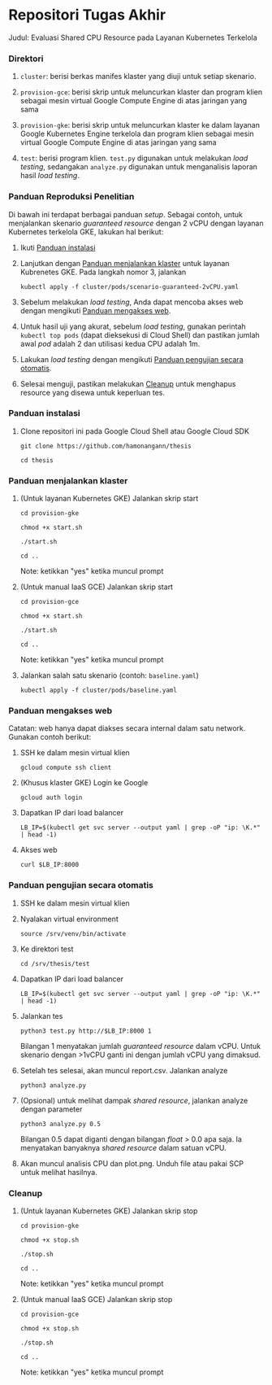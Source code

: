 # Repositori Tugas Akhir

Judul: Evaluasi Shared CPU Resource pada Layanan Kubernetes Terkelola

### Direktori

1.  `cluster`: berisi berkas manifes klaster yang diuji untuk setiap skenario.

2.  `provision-gce`: berisi skrip untuk meluncurkan klaster dan program klien sebagai mesin virtual Google Compute Engine di atas jaringan yang sama

3.  `provision-gke`: berisi skrip untuk meluncurkan klaster ke dalam layanan Google Kubernetes Engine terkelola dan program klien sebagai mesin virtual Google Compute Engine di atas jaringan yang sama

4.  `test`: berisi program klien. `test.py` digunakan untuk melakukan _load testing_, sedangakan `analyze.py` digunakan untuk menganalisis laporan hasil _load testing_.


### Panduan Reproduksi Penelitian

Di bawah ini terdapat berbagai panduan _setup_. Sebagai contoh, untuk menjalankan skenario _guaranteed resource_ dengan 2 vCPU dengan layanan Kubernetes terkelola GKE, lakukan hal berikut:

1.  Ikuti [Panduan instalasi](#panduan-instalasi)

2.  Lanjutkan dengan [Panduan menjalankan klaster](#panduan-menjalankan-klaster) untuk layanan Kubrenetes GKE. Pada langkah nomor 3, jalankan

    `kubectl apply -f cluster/pods/scenario-guaranteed-2vCPU.yaml`

3.  Sebelum melakukan _load testing_, Anda dapat mencoba akses web dengan mengikuti [Panduan mengakses web](#panduan-mengakses-web).

4.  Untuk hasil uji yang akurat, sebelum _load testing_, gunakan perintah `kubectl top pods` (dapat dieksekusi di Cloud Shell) dan pastikan jumlah awal _pod_ adalah 2 dan utilisasi kedua CPU adalah 1m.

5.  Lakukan _load testing_ dengan mengikuti [Panduan pengujian secara otomatis](#panduan-pengujian-secara-otomatis).

6.  Selesai menguji, pastikan melakukan [Cleanup](#cleanup) untuk menghapus resource yang disewa untuk keperluan tes.


### Panduan instalasi

1.  Clone repositori ini pada Google Cloud Shell atau Google Cloud SDK

    `git clone https://github.com/hamonangann/thesis`

    `cd thesis`


### Panduan menjalankan klaster

1.  (Untuk layanan Kubernetes GKE) Jalankan skrip start

    `cd provision-gke`

    `chmod +x start.sh`

    `./start.sh`

    `cd ..`

    Note: ketikkan "yes" ketika muncul prompt

2.  (Untuk manual IaaS GCE) Jalankan skrip start

    `cd provision-gce`
    
    `chmod +x start.sh`

    `./start.sh`

    `cd ..`
    
    Note: ketikkan "yes" ketika muncul prompt

3.  Jalankan salah satu skenario (contoh: `baseline.yaml`)

    `kubectl apply -f cluster/pods/baseline.yaml`


### Panduan mengakses web

Catatan: web hanya dapat diakses secara internal dalam satu network. Gunakan contoh berikut:

1.  SSH ke dalam mesin virtual klien

    `gcloud compute ssh client`

2.  (Khusus klaster GKE) Login ke Google

    `gcloud auth login`

3.  Dapatkan IP dari load balancer

    `LB_IP=$(kubectl get svc server --output yaml | grep -oP "ip: \K.*" | head -1)`

4.  Akses web

    `curl $LB_IP:8000`


### Panduan pengujian secara otomatis

1.  SSH ke dalam mesin virtual klien

2.  Nyalakan virtual environment

    `source /srv/venv/bin/activate`
    
3.  Ke direktori test

    `cd /srv/thesis/test`

4.  Dapatkan IP dari load balancer

    `LB_IP=$(kubectl get svc server --output yaml | grep -oP "ip: \K.*" | head -1)`

5.  Jalankan tes
    
    `python3 test.py http://$LB_IP:8000 1`

    Bilangan 1 menyatakan jumlah _guaranteed resource_ dalam vCPU. Untuk skenario dengan >1vCPU ganti ini dengan jumlah vCPU yang dimaksud.

6.  Setelah tes selesai, akan muncul report.csv. Jalankan analyze

    `python3 analyze.py`

7.  (Opsional) untuk melihat dampak _shared resource_, jalankan analyze dengan parameter

    `python3 analyze.py 0.5`

    Bilangan 0.5 dapat diganti dengan bilangan _float_ > 0.0 apa saja. Ia menyatakan banyaknya _shared resource_ dalam satuan vCPU.

8.  Akan muncul analisis CPU dan plot.png. Unduh file atau pakai SCP untuk melihat hasilnya.

### Cleanup

1.  (Untuk layanan Kubernetes GKE) Jalankan skrip stop

    `cd provision-gke`
    
    `chmod +x stop.sh`

    `./stop.sh`

    `cd ..`

    Note: ketikkan "yes" ketika muncul prompt

2.  (Untuk manual IaaS GCE) Jalankan skrip stop

    `cd provision-gce`
    
    `chmod +x stop.sh`

    `./stop.sh`

    `cd ..`

    Note: ketikkan "yes" ketika muncul prompt
